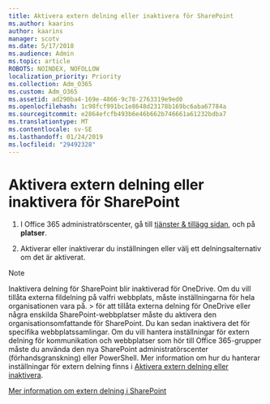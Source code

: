 ```yaml
---
title: Aktivera extern delning eller inaktivera för SharePoint
ms.author: kaarins
author: kaarins
manager: scotv
ms.date: 5/17/2018
ms.audience: Admin
ms.topic: article
ROBOTS: NOINDEX, NOFOLLOW
localization_priority: Priority
ms.collection: Adm_O365
ms.custom: Adm_O365
ms.assetid: ad290ba4-169e-4866-9c78-2763319e9ed0
ms.openlocfilehash: 1c98fcf991bc1e8648d23178b169bc6aba67784a
ms.sourcegitcommit: e2864efcfb493b6e46b662b746661a61232bdba7
ms.translationtype: MT
ms.contentlocale: sv-SE
ms.lasthandoff: 01/24/2019
ms.locfileid: "29492328"
---
```

# <a name="turn-external-sharing-on-or-off-for-sharepoint"></a>Aktivera extern delning eller inaktivera för SharePoint

1. I Office 365 administratörscenter, gå till [tjänster &amp; tillägg sidan](https://portal.office.com/adminportal/home#/Settings/ServicesAndAddIns), och på **platser**.
    
2. Aktiverar eller inaktiverar du inställningen eller välj ett delningsalternativ om det är aktiverat.
    
> [!NOTE]
> Inaktivera delning för SharePoint blir inaktiverad för OneDrive. Om du vill tillåta externa fildelning på valfri webbplats, måste inställningarna för hela organisationen vara på. > för att tillåta externa delning för OneDrive eller några enskilda SharePoint-webbplatser måste du aktivera den organisationsomfattande för SharePoint. Du kan sedan inaktivera det för specifika webbplatssamlingar. Om du vill hantera inställningar för extern delning för kommunikation och webbplatser som hör till Office 365-grupper måste du använda den nya SharePoint administratörscenter (förhandsgranskning) eller PowerShell. Mer information om hur du hanterar inställningar för extern delning finns i [Aktivera extern delning eller inaktivera](https://go.microsoft.com/fwlink/?linkid=866426). 
  
[Mer information om extern delning i SharePoint](https://go.microsoft.com/fwlink/?linkid=734908)
  

